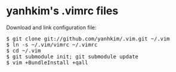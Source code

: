yanhkim's .vimrc files
======================

Download and link configuration file:
<pre>
$ git clone git://github.com/yanhkim/.vim.git ~/.vim
$ ln -s ~/.vim/vimrc ~/.vimrc
$ cd ~/.vim
$ git submodule init; git submodule update
$ vim +BundleInstall +qall
</pre>
